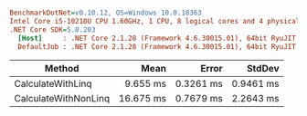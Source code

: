 ``` ini

BenchmarkDotNet=v0.10.12, OS=Windows 10.0.18363
Intel Core i5-10210U CPU 1.60GHz, 1 CPU, 8 logical cores and 4 physical cores
.NET Core SDK=5.0.203
  [Host]     : .NET Core 2.1.28 (Framework 4.6.30015.01), 64bit RyuJIT
  DefaultJob : .NET Core 2.1.28 (Framework 4.6.30015.01), 64bit RyuJIT


```
|               Method |      Mean |     Error |    StdDev |
|--------------------- |----------:|----------:|----------:|
|    CalculateWithLinq |  9.655 ms | 0.3261 ms | 0.9461 ms |
| CalculateWithNonLinq | 16.675 ms | 0.7679 ms | 2.2643 ms |
